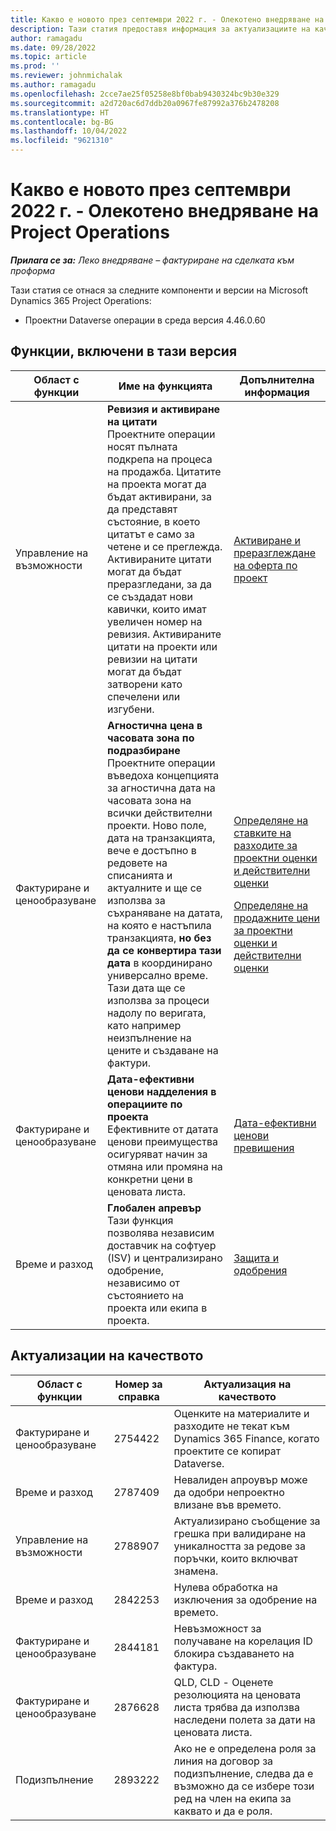 ```yaml
---
title: Какво е новото през септември 2022 г. - Олекотено внедряване на Project Operations
description: Тази статия предоставя информация за актуализациите на качеството, които са налични в изданието на Microsoft Dynamics 365 Project Operations lite през септември 2022 г.
author: ramagadu
ms.date: 09/28/2022
ms.topic: article
ms.prod: ''
ms.reviewer: johnmichalak
ms.author: ramagadu
ms.openlocfilehash: 2cce7ae25f05258e8bf0bab9430324bc9b30e329
ms.sourcegitcommit: a2d720ac6d7ddb20a0967fe87992a376b2478208
ms.translationtype: HT
ms.contentlocale: bg-BG
ms.lasthandoff: 10/04/2022
ms.locfileid: "9621310"
---
```

# <a name="whats-new-september-2022---project-operations-lite-deployment"></a>Какво е новото през септември 2022 г. - Олекотено внедряване на Project Operations

_**Прилага се за:** Леко внедряване – фактуриране на сделката към проформа_

Тази статия се отнася за следните компоненти и версии на Microsoft Dynamics 365 Project Operations:

- Проектни Dataverse операции в среда версия 4.46.0.60

## <a name="features-included-in-this-release"></a>Функции, включени в тази версия

| Област с функции | Име на функцията | Допълнителна информация |
| --- | --- | --- |
| Управление на възможности | **Ревизия и активиране на цитати**<br>Проектните операции носят пълната подкрепа на процеса на продажба. Цитатите на проекта могат да бъдат активирани, за да представят състояние, в което цитатът е само за четене и се преглежда. Активираните цитати могат да бъдат преразгледани, за да се създадат нови кавички, които имат увеличен номер на ревизия. Активираните цитати на проекти или ревизии на цитати могат да бъдат затворени като спечелени или изгубени. | [Активиране и преразглеждане на оферта по проект](/dynamics365/project-operations/sales/activation-and-revision) |
| Фактуриране и ценообразуване | **Агностична цена в часовата зона по подразбиране**<br>Проектните операции въведоха концепцията за агностична дата на часовата зона на всички действителни проекти. Ново поле, дата на транзакцията, вече е достъпно в редовете на списанията и актуалните и ще се използва за съхраняване на датата, на която е настъпила транзакцията, **но без да се конвертира тази дата** в координирано универсално време. Тази дата ще се използва за процеси надолу по веригата, като например неизпълнение на цените и създаване на фактури. | <p>[Определяне на ставките на разходите за проектни оценки и действителни оценки](/dynamics365/project-operations/pro/pricing-costing/cost-price-resolution-sales)</p><p>[Определяне на продажните цени за проектни оценки и действителни оценки](/dynamics365/project-operations/pro/pricing-costing/sales-price-resolution-sales)</p> |
| Фактуриране и ценообразуване | **Дата-ефективни ценови надделения в операциите по проекта**<br>Ефективните от датата ценови преимущества осигуряват начин за отмяна или промяна на конкретни цени в ценовата листа. | [Дата-ефективни ценови превишения](/dynamics365/project-operations/pricing-costing/dateffective_price_overrides) |
| Време и разход | **Глобален апревър**<br>Тази функция позволява независим доставчик на софтуер (ISV) и централизирано одобрение, независимо от състоянието на проекта или екипа в проекта. | [Защита и одобрения](/dynamics365/project-operations/approvals/approvals-security) |

## <a name="quality-updates"></a>Актуализации на качеството

| Област с функции | Номер за справка | Актуализация на качеството |
| --- | --- | --- |
| Фактуриране и ценообразуване | 2754422 | Оценките на материалите и разходите не текат към Dynamics 365 Finance, когато проектите се копират Dataverse. |
| Време и разход | 2787409 | Невалиден апроувър може да одобри непроектно влизане във времето. |
| Управление на възможности | 2788907 | Актуализирано съобщение за грешка при валидиране на уникалността за редове за поръчки, които включват знамена. |
| Време и разход | 2842253 | Нулева обработка на изключения за одобрение на времето. |
| Фактуриране и ценообразуване | 2844181 | Невъзможност за получаване на корелация ID блокира създаването на фактура. |
| Фактуриране и ценообразуване | 2876628 | QLD, CLD - Оценете резолюцията на ценовата листа трябва да използва наследени полета за дати на ценовата листа. |
| Подизпълнение | 2893222 | Ако не е определена роля за линия на договор за подизпълнение, следва да е възможно да се избере този ред на член на екипа за каквато и да е роля. |
